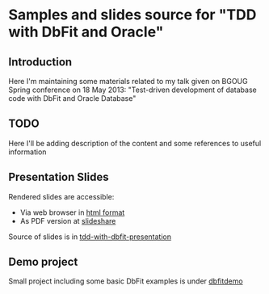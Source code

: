 # Samples and slides source for "TDD with DbFit and Oracle"

## Introduction ##
Here I'm maintaining some materials related to my talk given on BGOUG Spring
conference on 18 May 2013:
"Test-driven development of database code with DbFit and Oracle Database" 


## TODO
Here I'll be adding description of the content and some references to useful information

## Presentation Slides

Rendered slides are accessible:

* Via web browser in [html format](http://javornikolov.github.io/tdd-with-dbfit-bgoug-201305)
* As PDF version at [slideshare](http://www.slideshare.net/javornikolov/tdd-with-db-fit-and-oracle-bgoug-conference-20130518)


Source of slides is in [tdd-with-dbfit-presentation](tdd-with-dbfit-presentation)

## Demo project
Small project including some basic DbFit examples is under [dbfitdemo](dbfitdemo)

